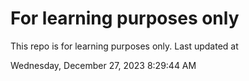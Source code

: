 # For learning purposes only
This repo is for learning purposes only.
Last updated at

Wednesday, December 27, 2023 8:29:44 AM

